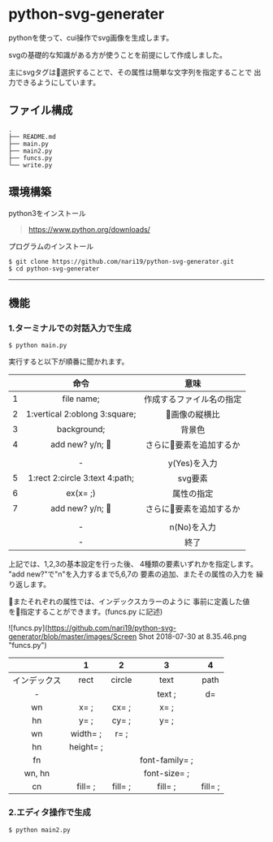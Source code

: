 # python-svg-generater

pythonを使って、cui操作でsvg画像を生成します。

svgの基礎的な知識がある方が使うことを前提にして作成しました。

主にsvgタグは選択することで、その属性は簡単な文字列を指定することで
出力できるようにしています。


## ファイル構成
    .
    ├── README.md
    ├── main.py
    ├── main2.py
    ├── funcs.py
    └── write.py

## 環境構築

python3をインストール
> https://www.python.org/downloads/


プログラムのインストール
```
$ git clone https://github.com/nari19/python-svg-generator.git
$ cd python-svg-generater
```

-----------

## 機能

### 1.ターミナルでの対話入力で生成
```
$ python main.py
```

実行すると以下が順番に聞かれます。

|              | 命令          |     意味     |
|:------------:|:------------:|:------------:|
|1|file name;|作成するファイル名の指定|
|2|1:vertical 2:oblong 3:square;|画像の縦横比|
|3|background;|背景色|
|4|add new? y/n; |さらに要素を追加するか|
||||
||-|y(Yes)を入力|
|5|1:rect 2:circle 3:text 4:path;|svg要素|
|6|ex(x= ;)|属性の指定|
|7|add new? y/n; |さらに要素を追加するか|
||||
||-|n(No)を入力|
||-|終了|

上記では、1,2,3の基本設定を行った後、
4種類の要素いずれかを指定します。
"add new?"で"n"を入力するまで5,6,7の
要素の追加、またその属性の入力を
繰り返します。


またそれぞれの属性では、インデックスカラーのように
事前に定義した値を指定することができます。(funcs.py に記述)

![funcs.py](https://github.com/nari19/python-svg-generator/blob/master/images/Screen Shot 2018-07-30 at 8.35.46.png "funcs.py")

|              | 1            |     2        |     3        |     4        |
|:------------:|:------------:|:------------:|:------------:|:------------:|
|  インデックス  |rect|circle|text|path|
| - |||text ;|d=|
|wn|x= ;|cx= ;|x= ;||
|hn|y= ;|cy= ;|y= ;||
|wn|width= ;|r= ;|||
|hn|height= ;||||
|fn|||font-family= ;||
|wn, hn|||font-size= ;|
|cn|fill= ;|fill= ;|fill= ;|fill= ;|




### 2.エディタ操作で生成
```
$ python main2.py
```


